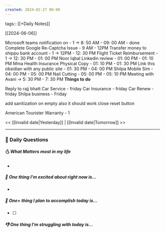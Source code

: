 ```yaml
---
created: 2024-02-27 00:08
---
```

tags:: [[+Daily Notes]]

[[2024-06-06]]

Microsoft teams notification on - 1 -> 8: 50 AM - 09: 00 AM - done
Complete Google Re-Captcha Issue - 9 AM - 12PM
Transfer money to shippu bank account - 1 -> 12PM - 12: 30 PM
Flight Ticket Reimbursement - 1 -> 12: 30 PM - 01: 00 PM
Noor Iqbal Linkedin review - 01: 00 PM - 01: 10 PM
Mma Health Insurance Physical Copy - 01: 10 PM - 01: 30 PM
Link this obsidian with any public site - 01: 30 PM - 04: 00 PM
Shilpa Mobile Sim - 04: 00 PM - 05: 00 PM
Nail Cutting - 05: 00 PM - 05: 10 PM
Meeting with Avani -> 5: 30 PM - 7: 30 PM
**Things to do**

Reply to rajj bhatt
Car Service - friday
Car Insurance - friday
Car Renew - friday
Shilpa business - Friday

add sanitization
on empty also it should work
close reset button

American Tourister Warranty - 1





<< [[Invalid date|Yesterday]] | [[Invalid date|Tomorrow]] >>

---
### 📅 Daily Questions
##### 🌜 What Matters most in my life
- 

##### 🙌 One thing I'm excited about right now is...
- 

##### 🚀 One+ thing I plan to accomplish today is...
- [ ] 

##### 👎 One thing I'm struggling with today is...
